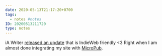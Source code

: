 ```yaml
---
date: 2020-05-13T21:17:20+0700
tags:
  - notes #notes
ID: 20200513211720
type: notes
---
```


iA Writer [released an update](https://ia.net/writer/blog/new-pdf-preview-better-web-publishing-improved-editing) that is IndieWeb friendly <3
Right when I am almost done integrating my site with [MicroPub](https://www.w3.org/TR/micropub/).
